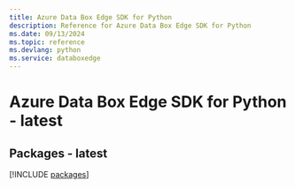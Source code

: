 ```yaml
---
title: Azure Data Box Edge SDK for Python
description: Reference for Azure Data Box Edge SDK for Python
ms.date: 09/13/2024
ms.topic: reference
ms.devlang: python
ms.service: databoxedge
---
```

# Azure Data Box Edge SDK for Python - latest
## Packages - latest
[!INCLUDE [packages](data-box-edge-index.md)]